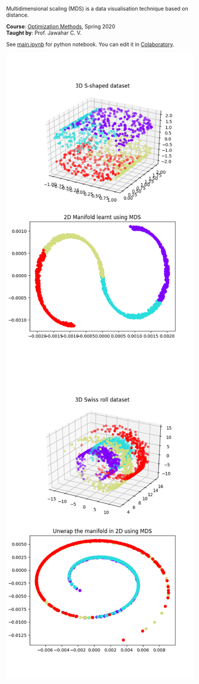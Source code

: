 Multidimensional scaling (MDS) is a data visualisation technique based on distance.

**Course**: [Optimization Methods], Spring 2020<br>
**Taught by**: Prof. Jawahar C. V.

See [main.ipynb] for python notebook. You can edit it in [Colaboratory].

![](assets/01.png)<br>
![](assets/02.png)<br>

[Optimization Methods]: https://github.com/iiithf/optimization-methods
[Colaboratory]: https://colab.research.google.com
[main.ipynb]: main.ipynb
